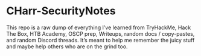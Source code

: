 # CHarr-SecurityNotes
This repo is a raw dump of everything I’ve learned from TryHackMe, Hack The Box, HTB Academy, OSCP prep, Writeups, random docs / copy-pastes, and random Discord threads. It’s meant to help me remember the juicy stuff and maybe help others who are on the grind too.
